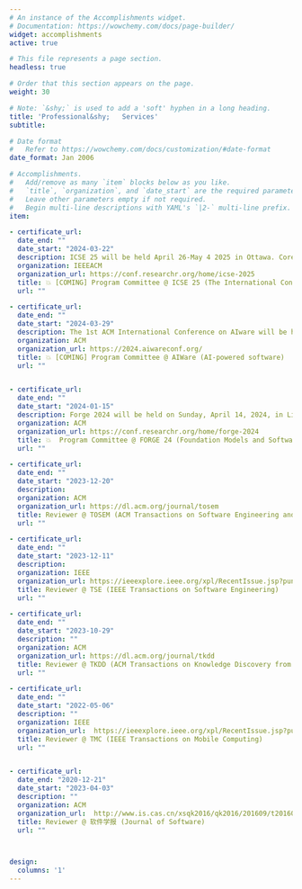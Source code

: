 ```yaml
---
# An instance of the Accomplishments widget.
# Documentation: https://wowchemy.com/docs/page-builder/
widget: accomplishments
active: true

# This file represents a page section.
headless: true

# Order that this section appears on the page.
weight: 30

# Note: `&shy;` is used to add a 'soft' hyphen in a long heading.
title: 'Professional&shy;   Services'
subtitle:

# Date format
#   Refer to https://wowchemy.com/docs/customization/#date-format
date_format: Jan 2006

# Accomplishments.
#   Add/remove as many `item` blocks below as you like.
#   `title`, `organization`, and `date_start` are the required parameters.
#   Leave other parameters empty if not required.
#   Begin multi-line descriptions with YAML's `|2-` multi-line prefix.
item:

- certificate_url: 
  date_end: ""
  date_start: "2024-03-22"
  description: ICSE 25 will be held April 26-May 4 2025 in Ottawa. Core conference days will be Wednesday April 30 to Friday May 2.
  organization: IEEEACM
  organization_url: https://conf.researchr.org/home/icse-2025
  title: 💥 [COMING] Program Committee @ ICSE 25 (The International Conference on Software Engineering)
  url: ""

- certificate_url: 
  date_end: ""
  date_start: "2024-03-29"
  description: The 1st ACM International Conference on AIware will be hosted on July 15th-16th, 2024, at Porto de Galinhas, Brazil, co-located with FSE'24.
  organization: ACM
  organization_url: https://2024.aiwareconf.org/
  title: 💥 [COMING] Program Committee @ AIWare (AI-powered software)
  url: ""


- certificate_url: 
  date_end: ""
  date_start: "2024-01-15"
  description: Forge 2024 will be held on Sunday, April 14, 2024, in Lisbon, Portugal. Co-located with **ICSE 2024**. 
  organization: ACM
  organization_url: https://conf.researchr.org/home/forge-2024
  title: 💥  Program Committee @ FORGE 24 (Foundation Models and Software Engineering)
  url: ""

- certificate_url: 
  date_end: ""
  date_start: "2023-12-20"
  description: 
  organization: ACM
  organization_url: https://dl.acm.org/journal/tosem
  title: Reviewer @ TOSEM (ACM Transactions on Software Engineering and Methodology
  url: ""

- certificate_url: 
  date_end: ""
  date_start: "2023-12-11"
  description: 
  organization: IEEE
  organization_url: https://ieeexplore.ieee.org/xpl/RecentIssue.jsp?punumber=32
  title: Reviewer @ TSE (IEEE Transactions on Software Engineering)
  url: ""

- certificate_url: 
  date_end: ""
  date_start: "2023-10-29"
  description: ""
  organization: ACM
  organization_url: https://dl.acm.org/journal/tkdd
  title: Reviewer @ TKDD (ACM Transactions on Knowledge Discovery from Data)
  url: ""

- certificate_url: 
  date_end: ""
  date_start: "2022-05-06"
  description: ""
  organization: IEEE
  organization_url:  https://ieeexplore.ieee.org/xpl/RecentIssue.jsp?punumber=7755
  title: Reviewer @ TMC (IEEE Transactions on Mobile Computing)
  url: ""


- certificate_url: 
  date_end: "2020-12-21"
  date_start: "2023-04-03"
  description: ""
  organization: ACM
  organization_url:  http://www.is.cas.cn/xsqk2016/qk2016/201609/t20160929_4671003.html
  title: Reviewer @ 软件学报 (Journal of Software)
  url: ""



design:
  columns: '1' 
---
```

